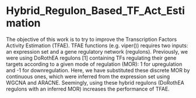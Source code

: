 # Hybrid_Regulon_Based_TF_Act_Estimation

The objective of this work is to try to improve the Transcription Factors Activity Estimation (TFAE). TFAE functions (e.g. viper()) requires two inputs: an
expression set and a gene regulatory network (regulons). Previously, we were
using DoRothEA regulons [1] containing TFs regulating their gene targets according to a given mode of regulation (MOR): 1 for upregulation and -1 for
downregulation. Here, we have substituted these discrete MOR by continuous
ones, which were inferred from the expression set using WGCNA and ARACNE.
Seemingly, using these hybrid regulons (DoRothEA regulons with an inferred
MOR) increases the performance of TFAE.
